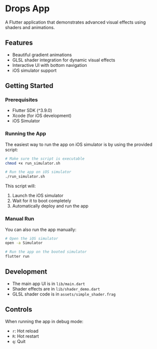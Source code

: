 # Drops App

A Flutter application that demonstrates advanced visual effects using shaders and animations.

## Features

- Beautiful gradient animations
- GLSL shader integration for dynamic visual effects
- Interactive UI with bottom navigation
- iOS simulator support

## Getting Started

### Prerequisites

- Flutter SDK (^3.9.0)
- Xcode (for iOS development)
- iOS Simulator

### Running the App

The easiest way to run the app on iOS simulator is by using the provided script:

```bash
# Make sure the script is executable
chmod +x run_simulator.sh

# Run the app on iOS simulator
./run_simulator.sh
```

This script will:
1. Launch the iOS simulator
2. Wait for it to boot completely
3. Automatically deploy and run the app

### Manual Run

You can also run the app manually:

```bash
# Open the iOS simulator
open -a Simulator

# Run the app on the booted simulator
flutter run
```

## Development

- The main app UI is in `lib/main.dart`
- Shader effects are in `lib/shader_demo.dart`
- GLSL shader code is in `assets/simple_shader.frag`

## Controls

When running the app in debug mode:
- `r`: Hot reload
- `R`: Hot restart
- `q`: Quit
